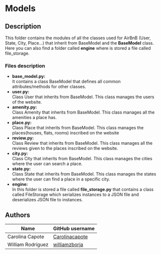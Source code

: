 
# Models

## Description
This folder contains the modules of all the classes used for AirBnB (User, State, City, Place…) that inherit from BaseModel and the **BaseModel** class. Here you can also find a folder called **engine** where is stored a file called file_storage.

### Files description
- **base_model.py:**  
It contains a class BaseModel that defines all common attributes/methods for other classes.
- **user.py:**  
Class User that inherits from BaseModel. This class manages the users of the website.
- **amenity.py:**  
Class Amenity that inherits from BaseModel. This class manages all the amenities a place has.
- **place.py:**  
Class Place that inherits from BaseModel. This class manages the places(houses, flats, rooms) inscribed on the website
- **review.py:**  
Class Review that inherits from BaseModel. This class manages all the reviews given to the places inscribed on the website.
- **city.py:**  
Class City that inherits from BaseModel. This class manages the cities where the user can search a place.
- **state.py:**  
Class State that inherits from BaseModel. This class manages the states where the user can find a place in a specific city.
- **engine:**  
In this folder is stored a file called **file_storage.py** that contains a class called FileStorage which serializes instances to a JSON file and deserializes JSON file to instances.

## Authors

| Name | GitHub username |
| ------ | ------ |
| Carolina Capote | [Carolinacapote](https://github.com/Carolinacapote) |
| William Rodríguez | [williamzborja](https://github.com/williamzborja) |
